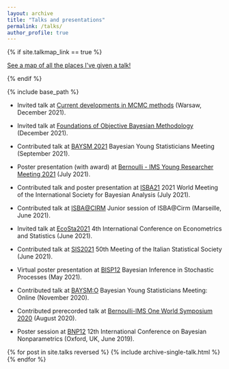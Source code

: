 ```yaml
---
layout: archive
title: "Talks and presentations"
permalink: /talks/
author_profile: true
---
```


{% if site.talkmap_link == true %}

<p style="text-decoration:underline;"><a href="/talkmap.html">See a map of all the places I've given a talk!</a></p>

{% endif %}

{% include base_path %}

* Invited talk at [Current developments in MCMC methods](https://www.impan.pl/en/activities/banach-center/conferences/21-mcmc) (Warsaw, December 2021).

* Invited talk at [Foundations of Objective Bayesian Methodology](https://www.birs.ca/events/2021/5-day-workshops/21w5107) (December 2021).

* Contributed talk at [BAYSM 2021](https://events.stat.uconn.edu/BAYSM2021/) Bayesian Young Statisticians Meeting (September 2021).

* Poster presentation (with award) at [Bernoulli - IMS Young Researcher Meeting 2021](https://www.wc2020.org/sub03_04.php) (July 2021).

* Contributed talk and poster presentation at [ISBA21](https://events.stat.uconn.edu/ISBA2021/) 2021 World Meeting of the International Society for Bayesian Analysis (July 2021).

* Contributed talk at [ISBA@CIRM](https://sites.google.com/view/isba-at-cirm/junior-sessions) Junior session of ISBA@Cirm (Marseille, June 2021).

* Invited talk at [EcoSta2021](http://www.cmstatistics.org/EcoSta2021/) 4th International Conference on Econometrics and Statistics (June 2021).

* Contributed talk at [SIS2021](https://meetings3.sis-statistica.org/index.php/sis2021/) 50th Meeting of the Italian Statistical Society (June 2021).

* Virtual poster presentation at [BISP12](https://bisp12.imati.cnr.it/home_page.php) Bayesian Inference in Stochastic Processes (May 2021).

* Contributed talk at [BAYSM:O](https://j-isba.github.io/baysmo.html) Bayesian Young Statisticians Meeting: Online (November 2020).

* Contributed prerecorded talk at [Bernoulli-IMS One World Symposium 2020](https://www.worldsymposium2020.org/home) (August 2020).

* Poster session at [BNP12](http://www.stats.ox.ac.uk/bnp12/) 12th International Conference on Bayesian Nonparametrics (Oxford, UK, June 2019).



{% for post in site.talks reversed %}
  {% include archive-single-talk.html %}
{% endfor %}
